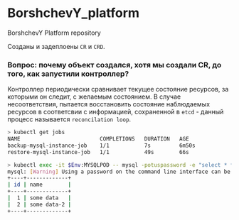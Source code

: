 # BorshchevY_platform
BorshchevY Platform repository

Созданы и задеплоены `CR` и `CRD`.

### Вопрос: почему объект создался, хотя мы создали CR, до того, как запустили контроллер?
Контроллер периодически сравнивает текущее состояние ресурсов, за которыми он следит, с желаемым состоянием.
В случае несоответствия, пытается восстановить состояние наблюдаемых ресурсов в соответсвии с информацией, сохраненной в `etcd` - данный процесс называется `reconcilation loop`.

```bash
> kubectl get jobs
NAME                         COMPLETIONS   DURATION   AGE
backup-mysql-instance-job    1/1           7s         6m50s
restore-mysql-instance-job   1/1           49s        66s
```

```bash
> kubectl exec -it $Env:MYSQLPOD -- mysql -potuspassword -e "select * from test;" otus-database
mysql: [Warning] Using a password on the command line interface can be insecure.
+----+-------------+
| id | name        |
+----+-------------+
|  1 | some data   |
|  2 | some data-2 |
+----+-------------+
```
